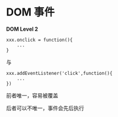 # DOM 事件

**DOM Level 2**

```
xxx.onclick = function(){
    ...
}
```

与

```
xxx.addEventListener('click',function(){
    ...
})
```

前者唯一，容易被覆盖

后者可以不唯一，事件会先后执行
